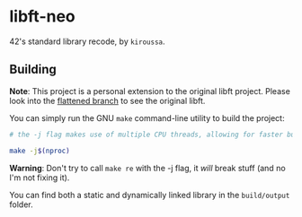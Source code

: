 # libft-neo

42's standard library recode, by `kiroussa`.

## Building

**Note**: This project is a personal extension to the original libft project. Please look into the
[flattened branch](https://github.com/27network/libft/tree/flattened) to see the original libft.

You can simply run the GNU `make` command-line utility to build the project:
```sh
# the -j flag makes use of multiple CPU threads, allowing for faster build times

make -j$(nproc)
```

**Warning**: Don't try to call `make re` with the -j flag, it *will* break stuff (and no I'm not fixing it).

You can find both a static and dynamically linked library in the `build/output` folder.
